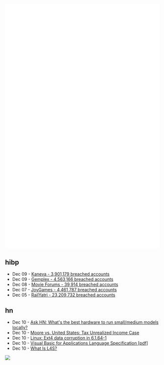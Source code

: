 ![Metrics](https://raw.githubusercontent.com/phixion/phixion/master/metrics.svg)

## hibp

<!--
for https://github.com/phixion/phixion/blob/main/.github/workflows/feeds.yml
-->
<!--START_SECTION:haveibeenpwnd-->
- Dec 09 - [Kaneva - 3,901,179 breached accounts](https://haveibeenpwned.com/PwnedWebsites#Kaneva)
- Dec 09 - [Gemplex - 4,563,166 breached accounts](https://haveibeenpwned.com/PwnedWebsites#Gemplex)
- Dec 08 - [Movie Forums - 39,914 breached accounts](https://haveibeenpwned.com/PwnedWebsites#MovieForums)
- Dec 07 - [JoyGames - 4,461,787 breached accounts](https://haveibeenpwned.com/PwnedWebsites#JoyGames)
- Dec 05 - [RailYatri - 23,209,732 breached accounts](https://haveibeenpwned.com/PwnedWebsites#RailYatri)
<!--END_SECTION:haveibeenpwnd-->

## hn

<!--
for https://github.com/phixion/phixion/blob/main/.github/workflows/feeds.yml
-->
<!--START_SECTION:hn-->
- Dec 10 - [Ask HN: What's the best hardware to run small/medium models locally?](https://news.ycombinator.com/item?id=38589520)
- Dec 10 - [Moore vs. United States: Tax Unrealized Income Case](https://taxfoundation.org/research/all/federal/moore-v-united-states-tax-unrealized-income/)
- Dec 10 - [Linux: Ext4 data corruption in 6.1.64-1](https://bugs.debian.org/cgi-bin/bugreport.cgi?bug=1057843)
- Dec 10 - [Visual Basic for Applications Language Specification [pdf]](https://msopenspecs.azureedge.net/files/MS-VBAL/%5bMS-VBAL%5d.pdf)
- Dec 10 - [What Is L4S?](https://www.theverge.com/23655762/l4s-internet-apple-comcast-latency-speed-bandwidth)
<!--END_SECTION:hn-->

<!--
for https://yhype.me
-->
![](https://hit.yhype.me/github/profile?user_id=13013670)
